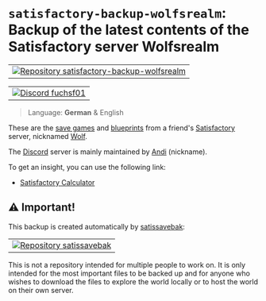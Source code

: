 # `satisfactory-backup-wolfsrealm`: Backup of the latest contents of the Satisfactory server Wolfsrealm

<div align="center">
  <table>
    <tr>
      <td>
        <a href="https://github.com/fuchs-fabian/satisfactory-backup-wolfsrealm">
          <img src="https://github-readme-stats.vercel.app/api/pin/?username=fuchs-fabian&repo=satisfactory-backup-wolfsrealm&theme=holi&hide_border=true&border_radius=10" alt="Repository satisfactory-backup-wolfsrealm"/>
        </a>
      </td>
    </tr>
</div>

<div align="center">
  <table>
    <tr>
      <td>
        <a href="https://discord.gg/X7bG7zeYuF" target="_blank">
          <img src="https://bentos.jkominovic.dev/api/v1/bento-cards?url=https%3A%2F%2Fdiscord.gg%2FX7bG7zeYuF&subtitle=Satisfactory%20Wolfsrealm&size=wide&rounded=10" alt="Discord fuchsf01">
        </a>
      </td>
    </tr>
  </table>
</div>

> Language: **German** & English

These are the [save games](./saves) and [blueprints](./blueprints) from a friend's [Satisfactory](https://store.steampowered.com/app/526870/Satisfactory/) server, nicknamed [Wolf](https://github.com/RealOkami).

The [Discord](https://discord.gg/X7bG7zeYuF) server is mainly maintained by [Andi](https://github.com/andreasrenebraunbarth) (nickname).

To get an insight, you can use the following link:

- [Satisfactory Calculator](https://satisfactory-calculator.com/en/interactive-map?url=https://github.com/fuchs-fabian/satisfactory-backup-wolfsrealm/raw/refs/heads/main/saves/Tragedy_autosave_0.sav#3;50302;-157837|realisticLayer|sulfurImpure;sulfurNormal;sulfurPure)

## ⚠️ **Important!**

This backup is created automatically by [satissavebak](https://github.com/fuchs-fabian/satissavebak):

<div align="left">
  <table>
    <tr>
      <td>
        <a href="https://github.com/fuchs-fabian/satissavebak">
          <img src="https://github-readme-stats.vercel.app/api/pin/?username=fuchs-fabian&repo=satissavebak&theme=holi&hide_border=true&border_radius=10" alt="Repository satissavebak"/>
        </a>
      </td>
    </tr>
  </table>
</div>

This is not a repository intended for multiple people to work on. It is only intended for the most important files to be backed up and for anyone who wishes to download the files to explore the world locally or to host the world on their own server.
